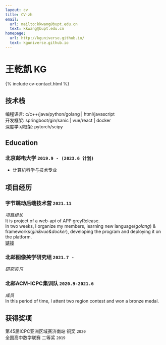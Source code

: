 ```yaml
---
layout: cv
title: CV-zh
email:
  url: mailto:kkwang@bupt.edu.cn
  text: kkwang@bupt.edu.cn
homepage:
  url: http://kguniverse.github.io/
  text: kguniverse.github.io
---
```


# 王乾凱 **KG**

{% include cv-contact.html %}

## 技术栈
编程语言: c/c++/java/python/golang | html/javascript<br>
开发框架: springboot/gin/sanic | vue/react | docker<br>
深度学习框架: pytorch/scipy<br>

## Education

### **北京邮电大学** `2019.9 - (2023.6 计划)`

- 计算机科学与技术专业

## 项目经历

### 字节跳动后端技术营 `2021.11`

_项目组长_<br>
It is project of a web-api of APP greyRelease.<br>
In two weeks, I organize my members, learning new language(_golang_) & frameworks(_gin&vue&docker_), developing the program and deploying it on the platform.<br>
[链接](https://github.com/kguniverse/techtrainingcamp-AppUpgrade)

### 北邮图像美学研究组 `2021.7 -`

_研究实习_<br> 

### 北邮ACM-ICPC集训队 `2020.9-2021.6`

_成员_<br>
In this period of time, I attent two region contest and won a bronze medal.<br>

## 获得奖项
第45届ICPC亚洲区域赛济南站 铜奖 `2020` <br>
全国高中数学联赛 二等奖 `2019`<br>